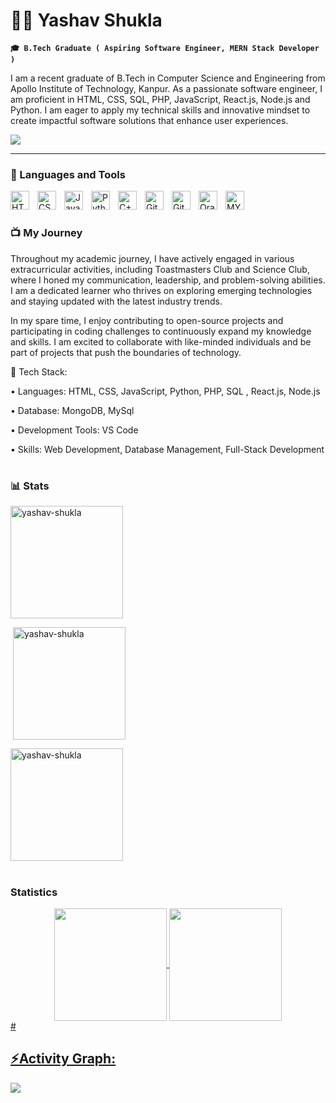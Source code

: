 # 🏄‍♂️ Yashav Shukla

**`🎓 B.Tech Graduate ( Aspiring Software Engineer, MERN Stack Developer )`**

I am a recent graduate of B.Tech in Computer Science and Engineering from Apollo Institute of Technology, Kanpur. As a passionate software engineer, I am proficient in HTML, CSS, SQL, PHP, JavaScript, React.js, Node.js and Python. I am eager to apply my technical skills and innovative mindset to create impactful software solutions that enhance user experiences.

  <a href="mailto:yashavshukla1@gmail.com">
    <img src="https://img.shields.io/badge/Gmail-333333?style=for-the-badge&logo=gmail&logoColor=red" />
  </a>
   </p>

---

### 🧰 Languages and Tools

<img align="left" alt="HTML" width="30px" style="padding-right:10px;" src="https://cdn.jsdelivr.net/gh/devicons/devicon/icons/html5/html5-plain.svg" />
<img align="left" alt="CSS" width="30px" style="padding-right:10px;" src="https://cdn.jsdelivr.net/gh/devicons/devicon/icons/css3/css3-plain.svg" />
<img align="left" alt="JavaScript" width="30px" style="padding-right:10px;" src="https://cdn.jsdelivr.net/gh/devicons/devicon/icons/javascript/javascript-plain.svg" />
<img align="left" alt="Python" width="30px" style="padding-right:10px;" src="https://cdn.jsdelivr.net/gh/devicons/devicon/icons/python/python-plain.svg" />
<img align="left" alt="C++" width="30px" style="padding-right:10px;" src="https://cdn.jsdelivr.net/gh/devicons/devicon/icons/cplusplus/cplusplus-line.svg" />
<img align="left" alt="Git" width="30px" style="padding-right:10px;" src="https://cdn.jsdelivr.net/gh/devicons/devicon/icons/git/git-original.svg" />
<img align="left" alt="GitHub" width="30px" style="padding-right:10px;" src="https://cdn.jsdelivr.net/gh/devicons/devicon/icons/github/github-original.svg" />
<img align="left" alt="Oracle" width="30px" style="padding-right:10px;" src="https://cdn.jsdelivr.net/gh/devicons/devicon/icons/oracle/oracle-original.svg" />
<img align="left" alt="MYSQL" width="30px" style="padding-right:10px;" src="https://cdn.jsdelivr.net/gh/devicons/devicon/icons/mysql/mysql-original.svg" />

<br />

#

### 📺  My Journey

Throughout my academic journey, I have actively engaged in various extracurricular activities, including Toastmasters Club and Science Club, where I honed my communication, leadership, and problem-solving abilities. I am a dedicated learner who thrives on exploring emerging technologies and staying updated with the latest industry trends.

In my spare time, I enjoy contributing to open-source projects and participating in coding challenges to continuously expand my knowledge and skills. I am excited to collaborate with like-minded individuals and be part of projects that push the boundaries of technology.

🔹 Tech Stack:

• Languages: HTML, CSS, JavaScript, Python, PHP, SQL , React.js, Node.js


• Database:  MongoDB, MySql


• Development Tools: VS Code


• Skills: Web Development, Database Management, Full-Stack Development
#

### 📊 Stats


<img align="center" height="180em" src="https://github-readme-stats.vercel.app/api/top-langs/?username=yashav-shukla&hide_progress=true&theme=transparent" alt=yashav-shukla />

<p>&nbsp;<img align="center" height="180em" src="https://github-readme-stats.vercel.app/api?username=yashav-shukla&show_icons=true&locale=en&theme=transparent" alt="yashav-shukla" /></p>

<p><img align="center" height="180em" src="https://github-readme-streak-stats.herokuapp.com/?user=yashav-shukla&theme=transparent" alt="yashav-shukla" /></p>

#
### Statistics
<div align="center">
<a href="https://github.com/yashav-shukla">
<img align="center" src="http://github-profile-summary-cards.vercel.app/api/cards/productive-time?username=yashav-shukla&theme=transparent" height="180em" />
<img align="center" src="http://github-profile-summary-cards.vercel.app/api/cards/profile-details?username=yashav-shukla&theme=transparent" height="180em" />
</div>
#
  
<h2>⚡Activity Graph:</h2>
<img align="center" src="https://github-readme-activity-graph.vercel.app/graph?username=yashav-shukla&theme=github-dark"/>
